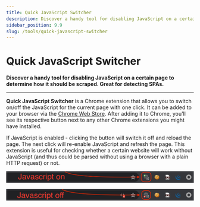 ```yaml
---
title: Quick JavaScript Switcher
description: Discover a handy tool for disabling JavaScript on a certain page to determine how it should be scraped. Great for detecting SPAs.
sidebar_position: 9.9
slug: /tools/quick-javascript-switcher
---
```


# Quick JavaScript Switcher

**Discover a handy tool for disabling JavaScript on a certain page to determine how it should be scraped. Great for detecting SPAs.**

---

**Quick JavaScript Switcher** is a Chrome extension that allows you to switch on/off the JavaScript for the current page with one click. It can be added to your browser via the [Chrome Web Store](https://chrome.google.com/webstore/category/extensions). After adding it to Chrome, you'll see its respective button next to any other Chrome extensions you might have installed.

If JavaScript is enabled - clicking the button will switch it off and reload the page. The next click will re-enable JavaScript and refresh the page. This extension is useful for checking whether a certain website will work without JavaScript (and thus could be parsed without using a browser with a plain HTTP request) or not.

![JavaScript toggled on (enabled)](./images/js-on.png)

![JavaScript toggled off (disabled)](./images/js-off.png)
